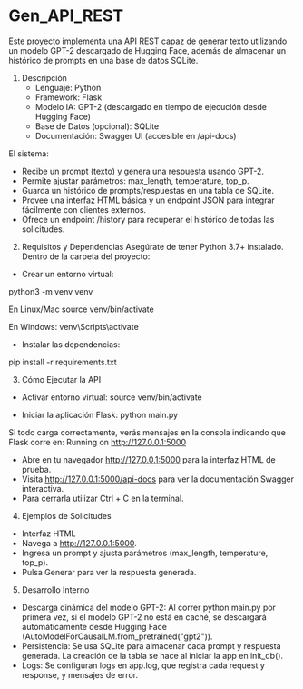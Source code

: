 # Gen_API_REST

Este proyecto implementa una API REST capaz de generar texto utilizando un modelo GPT-2 descargado de Hugging Face, además de almacenar un histórico de prompts en una base de datos SQLite.

1. Descripción
   -  Lenguaje: Python
   -  Framework: Flask
   -  Modelo IA: GPT-2 (descargado en tiempo de ejecución desde Hugging Face)
   -  Base de Datos (opcional): SQLite
   -  Documentación: Swagger UI (accesible en /api-docs)

El sistema:

   -  Recibe un prompt (texto) y genera una respuesta usando GPT-2.
   -  Permite ajustar parámetros: max_length, temperature, top_p.
   -  Guarda un histórico de prompts/respuestas en una tabla de SQLite.
   -  Provee una interfaz HTML básica y un endpoint JSON para integrar fácilmente con clientes externos.
   -  Ofrece un endpoint /history para recuperar el histórico de todas las solicitudes.

2. Requisitos y Dependencias
Asegúrate de tener Python 3.7+ instalado. Dentro de la carpeta del proyecto:

- Crear un entorno virtual:

python3 -m venv venv

En Linux/Mac
source venv/bin/activate

En Windows:
venv\Scripts\activate

- Instalar las dependencias:

pip install -r requirements.txt

3. Cómo Ejecutar la API
- Activar entorno virtual:
source venv/bin/activate

- Iniciar la aplicación Flask:
python main.py

Si todo carga correctamente, verás mensajes en la consola indicando que Flask corre en:
Running on http://127.0.0.1:5000

- Abre en tu navegador http://127.0.0.1:5000 para la interfaz HTML de prueba.
- Visita http://127.0.0.1:5000/api-docs para ver la documentación Swagger interactiva.
- Para cerrarla utilizar Ctrl + C en la terminal.

4. Ejemplos de Solicitudes
- Interfaz HTML
- Navega a http://127.0.0.1:5000.
- Ingresa un prompt y ajusta parámetros (max_length, temperature, top_p).
- Pulsa Generar para ver la respuesta generada.

5. Desarrollo Interno
- Descarga dinámica del modelo GPT-2:
Al correr python main.py por primera vez, si el modelo GPT-2 no está en caché, se descargará automáticamente desde Hugging Face (AutoModelForCausalLM.from_pretrained("gpt2")).
- Persistencia:
Se usa SQLite para almacenar cada prompt y respuesta generada.
La creación de la tabla se hace al iniciar la app en init_db().
- Logs:
Se configuran logs en app.log, que registra cada request y response, y mensajes de error.
